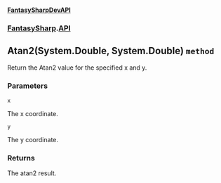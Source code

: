 #### [FantasySharpDevAPI](./FantasySharpDevAPI.md 'FantasySharpDevAPI')
### [FantasySharp](./FantasySharpDevAPI.md#FantasySharp 'FantasySharp').[API](./FantasySharp-API.md 'FantasySharp.API')
## Atan2(System.Double, System.Double) `method`
Return the Atan2 value for the specified x and y.
### Parameters

<a name='FantasySharp-API-Atan2(System-Double-_System-Double)-x'></a>
`x`

The x coordinate.

<a name='FantasySharp-API-Atan2(System-Double-_System-Double)-y'></a>
`y`

The y coordinate.
### Returns
The atan2 result.
